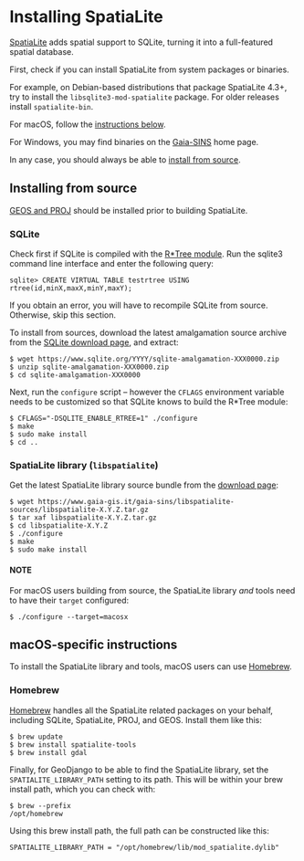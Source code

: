 # Installing SpatiaLite

[SpatiaLite](https://www.gaia-gis.it/fossil/libspatialite/index) adds spatial support to SQLite, turning it into a full-featured
spatial database.

First, check if you can install SpatiaLite from system packages or binaries.

For example, on Debian-based distributions that package SpatiaLite 4.3+, try to
install the `libsqlite3-mod-spatialite` package. For older releases install
`spatialite-bin`.

For macOS, follow the [instructions below](#spatialite-macos).

For Windows, you may find binaries on the [Gaia-SINS](https://www.gaia-gis.it/gaia-sins/) home page.

In any case, you should always be able to [install from source](#spatialite-source).

<a id="spatialite-source"></a>

## Installing from source

[GEOS and PROJ](geolibs.md) should be installed
prior to building SpatiaLite.

### SQLite

Check first if SQLite is compiled with the [R\*Tree module](https://www.sqlite.org/rtree.html). Run the sqlite3
command line interface and enter the following query:

```sqlite3
sqlite> CREATE VIRTUAL TABLE testrtree USING rtree(id,minX,maxX,minY,maxY);
```

If you obtain an error, you will have to recompile SQLite from source. Otherwise,
skip this section.

To install from sources, download the latest amalgamation source archive from
the [SQLite download page](https://www.sqlite.org/download.html), and extract:

```shell
$ wget https://www.sqlite.org/YYYY/sqlite-amalgamation-XXX0000.zip
$ unzip sqlite-amalgamation-XXX0000.zip
$ cd sqlite-amalgamation-XXX0000
```

Next, run the `configure` script – however the `CFLAGS` environment variable
needs to be customized so that SQLite knows to build the R\*Tree module:

```shell
$ CFLAGS="-DSQLITE_ENABLE_RTREE=1" ./configure
$ make
$ sudo make install
$ cd ..
```

<a id="spatialitebuild"></a>

### SpatiaLite library (`libspatialite`)

Get the latest SpatiaLite library source bundle from the
[download page](https://www.gaia-gis.it/gaia-sins/libspatialite-sources/):

```shell
$ wget https://www.gaia-gis.it/gaia-sins/libspatialite-sources/libspatialite-X.Y.Z.tar.gz
$ tar xaf libspatialite-X.Y.Z.tar.gz
$ cd libspatialite-X.Y.Z
$ ./configure
$ make
$ sudo make install
```

#### NOTE
For macOS users building from source, the SpatiaLite library *and* tools
need to have their `target` configured:

```shell
$ ./configure --target=macosx
```

<a id="spatialite-macos"></a>

## macOS-specific instructions

To install the SpatiaLite library and tools, macOS users can use [Homebrew](https://brew.sh/).

### Homebrew

[Homebrew](https://brew.sh/) handles all the SpatiaLite related packages on your behalf,
including SQLite, SpatiaLite, PROJ, and GEOS. Install them like this:

```shell
$ brew update
$ brew install spatialite-tools
$ brew install gdal
```

Finally, for GeoDjango to be able to find the SpatiaLite library, set
the `SPATIALITE_LIBRARY_PATH` setting to its path. This will be within
your brew install path, which you can check with:

```console
$ brew --prefix
/opt/homebrew
```

Using this brew install path, the full path can be constructed like this:

```default
SPATIALITE_LIBRARY_PATH = "/opt/homebrew/lib/mod_spatialite.dylib"
```
